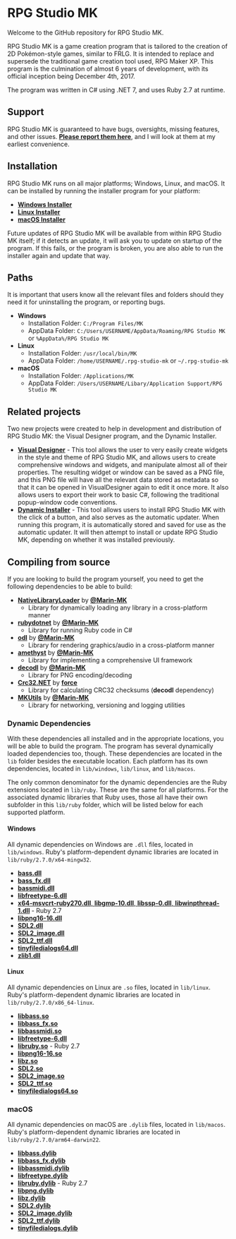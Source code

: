 # RPG Studio MK
Welcome to the GitHub repository for RPG Studio MK.

RPG Studio MK is a game creation program that is tailored to the creation of 2D Pokémon-style games, similar to FRLG. It is intended to replace and supersede the traditional game creation tool used, RPG Maker XP. This program is the culmination of almost 6 years of development, with its official inception being December 4th, 2017.

The program was written in C# using .NET 7, and uses Ruby 2.7 at runtime.

## Support
RPG Studio MK is guaranteed to have bugs, oversights, missing features, and other issues. [**Please report them here**](https://github.com/Marin-MK/RPG-Studio-MK/issues), and I will look at them at my earliest convenience.

## Installation
RPG Studio MK runs on all major platforms; Windows, Linux, and macOS. It can be installed by running the installer program for your platform:
- [**Windows Installer**](https://reliccastle.com/rpg-studio-mk/rpg-studio-mk-installer-win.exe)
- [**Linux Installer**](https://reliccastle.com/rpg-studio-mk/rpg-studio-mk-installer-linux)
- [**macOS Installer**](https://reliccastle.com/rpg-studio-mk/rpg-studio-mk-installer-macos)

Future updates of RPG Studio MK will be available from within RPG Studio MK itself; if it detects an update, it will ask you to update on startup of the program. If this fails, or the program is broken, you are also able to run the installer again and update that way.

## Paths
It is important that users know all the relevant files and folders should they need it for uninstalling the program, or reporting bugs.
- **Windows**
    - Installation Folder: `C:/Program Files/MK`
    - AppData Folder: `C:/Users/USERNAME/AppData/Roaming/RPG Studio MK` or `%AppData%/RPG Studio MK`
- **Linux**
    - Installation Folder: `/usr/local/bin/MK`
    - AppData Folder: `/home/USERNAME/.rpg-studio-mk` or `~/.rpg-studio-mk`
- **macOS**
    - Installation Folder: `/Applications/MK`
    - AppData Folder: `/Users/USERNAME/Libary/Application Support/RPG Studio MK`

## Related projects
Two new projects were created to help in development and distribution of RPG Studio MK: the Visual Designer program, and the Dynamic Installer.
- [**Visual Designer**](https://github.com/Marin-MK/VisualDesigner) - This tool allows the user to very easily create widgets in the style and theme of RPG Studio MK, and allows users to create comprehensive windows and widgets, and manipulate almost all of their properties.
The resulting widget or window can be saved as a PNG file, and this PNG file will have all the relevant data stored as metadata so that it can be opened in VisualDesigner again to edit it once more. It also allows users to export their work to basic C#, following the traditional popup-window code conventions.
- [**Dynamic Installer**](https://github.com/Marin-MK/DynamicInstaller) - This tool allows users to install RPG Studio MK with the click of a button, and also serves as the automatic updater. When running this program, it is automatically stored and saved for use as the automatic updater.
It will then attempt to install or update RPG Studio MK, depending on whether it was installed previously.

## Compiling from source
If you are looking to build the program yourself, you need to get the following dependencies to be able to build:
- [**NativeLibraryLoader**](https://github.com/Marin-MK/NativeLibraryLoader) by [**@Marin-MK**](https://github.com/Marin-MK)
    - Library for dynamically loading any library in a cross-platform manner
- [**rubydotnet**](https://github.com/Marin-MK/rubydotnet) by [**@Marin-MK**](https://github.com/Marin-MK)
    - Library for running Ruby code in C#
- [**odl**](https://github.com/Marin-MK/odl) by [**@Marin-MK**](https://github.com/Marin-MK)
    - Library for rendering graphics/audio in a cross-platform manner
- [**amethyst**](https://github.com/Marin-MK/amethyst) by [**@Marin-MK**](https://github.com/Marin-MK)
    - Library for implementing a comprehensive UI framework
- [**decodl**](https://github.com/Marin-MK/decodl) by [**@Marin-MK**](https://github.com/Marin-MK)
    - Library for PNG encoding/decoding
- [**Crc32.NET**](https://www.nuget.org/packages/Crc32.NET/) by [**force**](https://www.nuget.org/profiles/force)
    - Library for calculating CRC32 checksums (**decodl** dependency)
- [**MKUtils**](https://github.com/Marin-MK/MKUtils) by [**@Marin-MK**](https://github.com/Marin-MK)
    - Library for networking, versioning and logging utilities

### Dynamic Dependencies
With these dependencies all installed and in the appropriate locations, you will be able to build the program. The program has several dynamically loaded dependencies too, though.
These dependencies are located in the `lib` folder besides the executable location. Each platform has its own dependencies, located in `lib/windows`, `lib/linux`, and `lib/macos`.

The only common denominator for the dynamic dependencies are the Ruby extensions located in `lib/ruby`. These are the same for all platforms. For the associated dynamic libraries that Ruby uses, those all have their own subfolder in this `lib/ruby` folder, which will be listed below for each supported platform.

#### Windows
All dynamic dependencies on Windows are `.dll` files, located in `lib/windows`. Ruby's platform-dependent dynamic libraries are located in `lib/ruby/2.7.0/x64-mingw32`.
- [**bass.dll**](https://www.un4seen.com/)
- [**bass_fx.dll**](https://www.un4seen.com/)
- [**bassmidi.dll**](https://www.un4seen.com/)
- [**libfreetype-6.dll**](https://freetype.org/)
- [**x64-msvcrt-ruby270.dll**, **libgmp-10.dll**, **libssp-0.dll**, **libwinpthread-1.dll**](https://www.ruby-lang.org/en/) - Ruby 2.7
- [**libpng16-16.dll**](http://www.libpng.org/pub/png/libpng.html)
- [**SDL2.dll**](https://github.com/libsdl-org/SDL)
- [**SDL2_image.dll**](https://github.com/libsdl-org/SDL_image)
- [**SDL2_ttf.dll**](https://github.com/libsdl-org/SDL_ttf)
- [**tinyfiledialogs64.dll**](https://github.com/native-toolkit/libtinyfiledialogs)
- [**zlib1.dll**](https://www.zlib.net/)

#### Linux
All dynamic dependencies on Linux are `.so` files, located in `lib/linux`. Ruby's platform-dependent dynamic libraries are located in `lib/ruby/2.7.0/x86_64-linux`.
- [**libbass.so**](https://www.un4seen.com/)
- [**libbass_fx.so**](https://www.un4seen.com/)
- [**libbassmidi.so**](https://www.un4seen.com/)
- [**libfreetype-6.dll**](https://freetype.org/)
- [**libruby.so**](https://www.ruby-lang.org/en/) - Ruby 2.7
- [**libpng16-16.so**](http://www.libpng.org/pub/png/libpng.html)
- [**libz.so**](https://www.zlib.net/)
- [**SDL2.so**](https://github.com/libsdl-org/SDL)
- [**SDL2_image.so**](https://github.com/libsdl-org/SDL_image)
- [**SDL2_ttf.so**](https://github.com/libsdl-org/SDL_ttf)
- [**tinyfiledialogs64.so**](https://github.com/native-toolkit/libtinyfiledialogs)

### macOS
All dynamic dependencies on macOS are `.dylib` files, located in `lib/macos`. Ruby's platform-dependent dynamic libraries are located in `lib/ruby/2.7.0/arm64-darwin22`.
- [**libbass.dylib**](https://www.un4seen.com/)
- [**libbass_fx.dylib**](https://www.un4seen.com/)
- [**libbassmidi.dylib**](https://www.un4seen.com/)
- [**libfreetype.dylib**](https://freetype.org/)
- [**libruby.dylib**](https://www.ruby-lang.org/en/) - Ruby 2.7
- [**libpng.dylib**](http://www.libpng.org/pub/png/libpng.html)
- [**libz.dylib**](https://www.zlib.net/)
- [**SDL2.dylib**](https://github.com/libsdl-org/SDL)
- [**SDL2_image.dylib**](https://github.com/libsdl-org/SDL_image)
- [**SDL2_ttf.dylib**](https://github.com/libsdl-org/SDL_ttf)
- [**tinyfiledialogs.dylib**](https://github.com/native-toolkit/libtinyfiledialogs)
